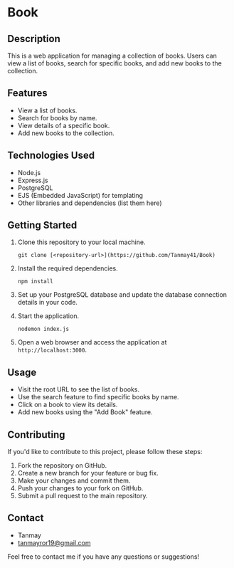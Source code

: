 # Book

## Description

This is a web application for managing a collection of books. Users can view a list of books, search for specific books, and add new books to the collection.

## Features

- View a list of books.
- Search for books by name.
- View details of a specific book.
- Add new books to the collection.

## Technologies Used

- Node.js
- Express.js
- PostgreSQL
- EJS (Embedded JavaScript) for templating
- Other libraries and dependencies (list them here)

## Getting Started

1. Clone this repository to your local machine.

    ```shell
    git clone [<repository-url>](https://github.com/Tanmay41/Book)
    ```

2. Install the required dependencies.

    ```shell
    npm install
    ```
3. Set up your PostgreSQL database and update the database connection details in your code.

4. Start the application.

    ```shell
    nodemon index.js
    ```


5. Open a web browser and access the application at `http://localhost:3000`.

## Usage

- Visit the root URL to see the list of books.
- Use the search feature to find specific books by name.
- Click on a book to view its details.
- Add new books using the "Add Book" feature.

## Contributing

If you'd like to contribute to this project, please follow these steps:

1. Fork the repository on GitHub.
2. Create a new branch for your feature or bug fix.
3. Make your changes and commit them.
4. Push your changes to your fork on GitHub.
5. Submit a pull request to the main repository.

## Contact

- Tanmay
- tanmayror19@gmail.com

Feel free to contact me if you have any questions or suggestions!
